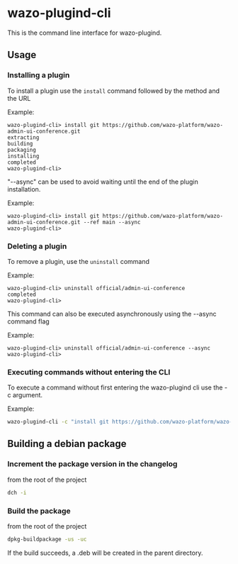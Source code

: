 # wazo-plugind-cli

This is the command line interface for wazo-plugind.

## Usage

### Installing a plugin

To install a plugin use the `install` command followed by the method and the URL

Example:

```
wazo-plugind-cli> install git https://github.com/wazo-platform/wazo-admin-ui-conference.git
extracting
building
packaging
installing
completed
wazo-plugind-cli>
```

"--async" can be used to avoid waiting until the end of the plugin installation.

Example:

```
wazo-plugind-cli> install git https://github.com/wazo-platform/wazo-admin-ui-conference.git --ref main --async
wazo-plugind-cli>
```

### Deleting a plugin

To remove a plugin, use the `uninstall` command

Example:

```
wazo-plugind-cli> uninstall official/admin-ui-conference
completed
wazo-plugind-cli>
```

This command can also be executed asynchronously using the --async command flag

Example:

```
wazo-plugind-cli> uninstall official/admin-ui-conference --async
wazo-plugind-cli>
```

### Executing commands without entering the CLI

To execute a command without first entering the wazo-plugind cli use the -c argument.

Example:

```sh
wazo-plugind-cli -c "install git https://github.com/wazo-platform/wazo-admin-ui-user.git"
```

## Building a debian package

### Increment the package version in the changelog

from the root of the project

```sh
dch -i
```

### Build the package

from the root of the project

```sh
dpkg-buildpackage -us -uc
```

If the build succeeds, a .deb will be created in the parent directory.
